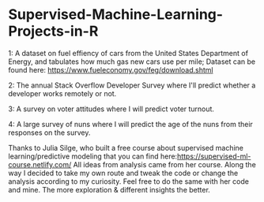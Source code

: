 # Supervised-Machine-Learning-Projects-in-R

1: A dataset on fuel effiency of cars from the United States Department of Energy, and tabulates how much gas new cars use per mile;
Dataset can be found here: https://www.fueleconomy.gov/feg/download.shtml

2: The annual Stack Overflow Developer Survey where I'll predict whether a developer works remotely or not.

3: A survey on voter attitudes where I will predict voter turnout.

4: A large survey of nuns where I will predict the age of the nuns from their responses on the survey.

Thanks to Julia Silge, who built a free course about supervised machine learning/predictive modeling that you can find here:https://supervised-ml-course.netlify.com/
All ideas from analysis came from her course. Along the way I decided to take my own route and tweak the code or change the analysis according to my curiosity. Feel free to do the same with her code and mine. The more exploration & different insights the better.
